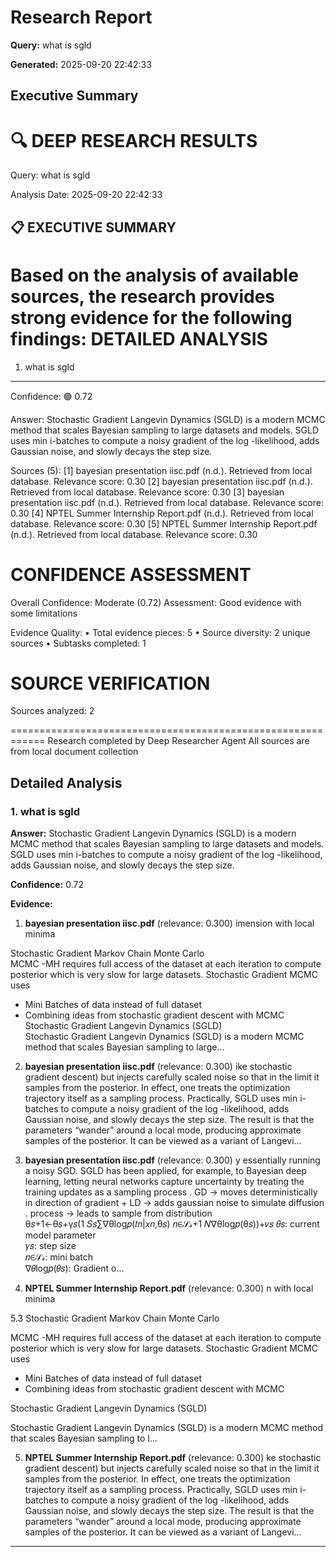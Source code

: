 # Research Report

**Query:** what is sgld


**Generated:** 2025-09-20 22:42:33

## Executive Summary

🔍 DEEP RESEARCH RESULTS
============================================================
Query: what is sgld

Analysis Date: 2025-09-20 22:42:33

📋 EXECUTIVE SUMMARY
------------------------------
Based on the analysis of available sources, the research provides strong evidence for the following findings:
DETAILED ANALYSIS
==================================================

1. what is sgld
----------------------------------------
Confidence: 🟢 0.72

Answer:
Stochastic Gradient Langevin Dynamics (SGLD) is a modern MCMC method that scales
Bayesian sampling to large datasets and models. SGLD uses min i-batches to
compute a noisy gradient of the log -likelihood, adds Gaussian noise, and slowly
decays the step size.

Sources (5):
  [1] bayesian presentation iisc.pdf (n.d.). Retrieved from local database. Relevance score: 0.30
  [2] bayesian presentation iisc.pdf (n.d.). Retrieved from local database. Relevance score: 0.30
  [3] bayesian presentation iisc.pdf (n.d.). Retrieved from local database. Relevance score: 0.30
  [4] NPTEL Summer Internship Report.pdf (n.d.). Retrieved from local database. Relevance score: 0.30
  [5] NPTEL Summer Internship Report.pdf (n.d.). Retrieved from local database. Relevance score: 0.30

CONFIDENCE ASSESSMENT
==================================================
Overall Confidence: Moderate (0.72)
Assessment: Good evidence with some limitations

Evidence Quality:
  • Total evidence pieces: 5
  • Source diversity: 2 unique sources
  • Subtasks completed: 1

SOURCE VERIFICATION
==================================================
Sources analyzed: 2

============================================================
Research completed by Deep Researcher Agent
All sources are from local document collection

## Detailed Analysis

### 1. what is sgld

**Answer:** Stochastic Gradient Langevin Dynamics (SGLD) is a modern MCMC method that scales Bayesian sampling to large datasets and models. SGLD uses min i-batches to compute a noisy gradient of the log -likelihood, adds Gaussian noise, and slowly decays the step size.

**Confidence:** 0.72

**Evidence:**

1. **bayesian presentation iisc.pdf** (relevance: 0.300)
   imension with local minima  

Stochastic Gradient Markov Chain Monte Carlo  
MCMC -MH requires full access of the dataset at each iteration to compute posterior which is very slow 
for large datasets. Stochastic Gradient MCMC uses  
- Mini Batches of data instead of full dataset  
- Combining ideas from stochastic gradient descent with MCMC  
Stochastic Gradient Langevin Dynamics (SGLD)  
Stochastic Gradient Langevin Dynamics (SGLD) is a modern MCMC method that scales Bayesian 
sampling to large...

2. **bayesian presentation iisc.pdf** (relevance: 0.300)
   ike stochastic gradient descent) but injects carefully scaled noise so that in the limit it samples from 
the posterior. In effect, one treats the optimization trajectory itself as a sampling process. Practically, 
SGLD uses min i-batches to compute a noisy gradient of the log -likelihood, adds Gaussian noise, and 
slowly decays the step size. The result is that the parameters “wander” around a local mode, producing 
approximate samples of the posterior. It can be viewed as a variant  of Langevi...

3. **bayesian presentation iisc.pdf** (relevance: 0.300)
   y essentially running a noisy 
SGD. SGLD has been applied, for example, to Bayesian deep learning, letting neural networks capture 
uncertainty by treating the training updates as a sampling process . GD -> moves deterministically in direction of gradient + LD -> adds gaussian noise to simulate diffusion 
. process -> leads to sample from distribution  
θ𝑠+1←θ𝑠+γ𝑠(1
𝑆𝑠∑∇θlog𝑝(𝑡𝑛|𝑥𝑛,θ𝑠)
𝑛∈𝒮𝓈+1
𝑁∇θlog𝑝(θ𝑠))+𝜈𝑠 
𝜃𝑠: current model parameter  
𝛾𝑠: step size  
𝑛∈𝒮𝓈: mini batch  
∇𝜃log𝑝(𝜃𝑠): Gradient o...

4. **NPTEL Summer Internship Report.pdf** (relevance: 0.300)
   n with local minima  
 
5.3 Stochastic Gradient Markov Chain Monte Carlo  
 
MCMC -MH requires full access of the dataset at each iteration to compute posterior which is 
very slow for large datasets. Stochastic Gradient MCMC uses  
- Mini Batches of data instead of full dataset  
- Combining ideas from stochastic gradient descent with MCMC  
 
Stochastic Gradient Langevin Dynamics (SGLD)  
 
Stochastic Gradient Langevin Dynamics (SGLD) is a modern MCMC method that scales 
Bayesian sampling to l...

5. **NPTEL Summer Internship Report.pdf** (relevance: 0.300)
   ke stochastic gradient descent) but injects carefully 
scaled noise so that in the limit it samples from the posterior. In effect, one treats the 
optimization trajectory itself as a sampling process. Practically, SGLD uses min i-batches to 
compute a noisy gradient of the log -likelihood, adds Gaussian noise, and slowly decays the 
step size. The result is that the parameters “wander” around a local mode, producing 
approximate samples of the posterior. It can be viewed as a variant  of Langevi...

---

